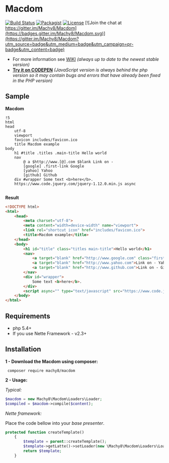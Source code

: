 # Macdom
[![Build Status](https://travis-ci.org/Machy8/Macdom.svg?branch=master)](https://travis-ci.org/Machy8/Macdom)
[![Packagist](https://img.shields.io/packagist/v/machy8/macdom.svg?maxAge=2592000)](https://packagist.org/packages/machy8/macdom)
[![License](https://img.shields.io/badge/license-New%20BSD-blue.svg)](https://github.com/Machy8/Macdom/blob/master/license.md)
[![Join the chat at https://gitter.im/Machy8/Macdom](https://badges.gitter.im/Machy8/Macdom.svg)](https://gitter.im/Machy8/Macdom?utm_source=badge&utm_medium=badge&utm_campaign=pr-badge&utm_content=badge)

- For more information see [WIKI](https://github.com/Machy8/Macdom/wiki) *(always up to date to the newest stable version)*
- **[Try it on CODEPEN](http://codepen.io/Machy8/pen/mPLdbg)** *(JavaScript version is always behind the php version so it may contain bugs and errors that have already been fixed in the PHP version)*

## Sample

**Macdom**
```` Slim
!5
html
head
	utf-8
	viewport
	favicon includes/favicon.ico
	title Macdom example
body
	h1 #title .titles .main-title Hello world
	nav
		@ a $http://www.[@].com $blank Link on -
		[google] .first-link Google
		[yahoo] Yahoo
		[github] Github	
	div #wrapper Some text <b>here</b>.
	https://www.code.jquery.com/jquery-1.12.0.min.js async
	
````

**Result**
```` html
<!DOCTYPE html>
<html>
	<head>
		<meta charset="utf-8">
		<meta content="width=device-width" name="viewport">
		<link rel="shortcut icon" href="includes/favicon.ico">
		<title>Macdom example</title>
	</head>
	<body>
		<h1 id="title" class="titles main-title">Hello world</h1>
		<nav>
			<a target="blank" href="http://www.google.com" class="first-link">Link on - Google</a>
			<a target="blank" href="http://www.yahoo.com">Link on - Yahoo</a>
			<a target="blank" href="http://www.github.com">Link on - Github</a>
		</nav>
		<div id="wrapper">
			Some text <b>here</b>.
		</div>
		<script async="" type="text/javascript" src="https://www.code.jquery.com/jquery-1.12.0.min.js"></script>
	</body>
</html>
````

## Requirements
- php 5.4+
- If you use Nette Framework - v2.3+

## Installation
**1 - Download the Macdom using composer:**
```
 composer require machy8/macdom
```
**2 - Usage:**

*Typical:*

```php
$macdom = new Machy8\Macdom\Loaders\Loader;
$compiled = $macdom->compile($content);
```

*Nette framework:*

Place the code bellow into your *base presenter*.

```php
protected function createTemplate()
    {
        $template = parent::createTemplate();
        $template->getLatte()->setLoader(new \Machy8\Macdom\Loaders\LoaderLatte($this));
        return $template;
    }
```
